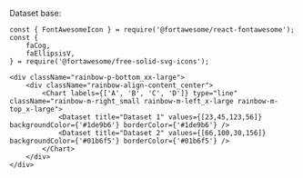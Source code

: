 Dataset base:

    const { FontAwesomeIcon } = require('@fortawesome/react-fontawesome');
    const {
        faCog,
        faEllipsisV,
    } = require('@fortawesome/free-solid-svg-icons');

    <div className="rainbow-p-bottom_xx-large">
        <div className="rainbow-align-content_center">
            <Chart labels={['A', 'B', 'C', 'D']} type="line" className="rainbow-m-right_small rainbow-m-left_x-large rainbow-m-top_x-large">
                <Dataset title="Dataset 1" values={[23,45,123,56]} backgroundColor={'#1de9b6'} borderColor={'#1de9b6'} />
                <Dataset title="Dataset 2" values={[66,100,30,156]} backgroundColor={'#01b6f5'} borderColor={'#01b6f5'} />
            </Chart>
        </div>
    </div>


